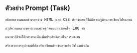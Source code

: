 ## ตัวอย่าง Prompt (Task)

```
อธิบายความแตกต่างระหว่าง HTML และ CSS สำหรับคนที่ไม่มีความรู้ด้านการเขียนโปรแกรม
```
```
สรุปความหมายของระบบเศรษฐกิจแบบทุนนิยมใน 100 คำ
```
```
แนะนำวิธีจัดโต๊ะทำงานเพื่อเพิ่มประสิทธิภาพในการทำงาน
```
```
สร้างรายการอุปกรณ์ที่ต้องจัดเตรียมสำหรับการเดินป่าในหน้าฝน
```
